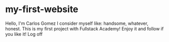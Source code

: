 # my-first-website

Hello, I'm Carlos Gomez
I consider myself like: handsome, whatever, honest.
This is my first project with Fullstack Academy!
Enjoy it and follow if you like it!
Log off
